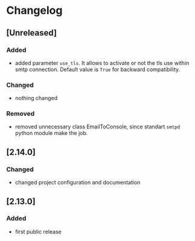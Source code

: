 # Changelog

## [Unreleased]

### Added

- added parameter `use_tls`. It allows to activate or not the tls use within smtp connection. Default value is `True` for backward compatibility.

### Changed

- nothing changed

### Removed

- removed unnecessary class EmailToConsole, since standart `smtpd` python module make the job.

## [2.14.0]

### Changed

- changed project configuration and documentation

## [2.13.0]

### Added

- first public release
